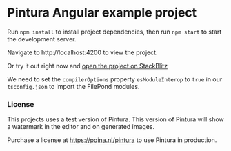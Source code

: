 # Pintura Angular example project

Run `npm install` to install project dependencies, then run `npm start` to start the development server.

Navigate to http://localhost:4200 to view the project.

Or try it out right now and [open the project on StackBlitz](https://stackblitz.com/github/pqina/pintura-example-angular)

We need to set the `compilerOptions` property `esModuleInterop` to `true` in our `tsconfig.json` to import the FilePond modules.

### License

This projects uses a test version of Pintura. This version of Pintura will show a watermark in the editor and on generated images.

Purchase a license at https://pqina.nl/pintura to use Pintura in production.
